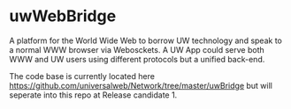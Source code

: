 # uwWebBridge
A platform for the World Wide Web to borrow UW technology and speak to a normal WWW browser via Webosckets. A UW App could serve both WWW and UW users using different protocols but a unified back-end.

The code base is currently located here https://github.com/universalweb/Network/tree/master/uwBridge but will seperate into this repo at Release candidate 1.
